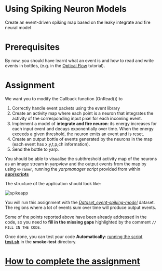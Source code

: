 Using Spiking Neuron Models 
=============================

Create an event-driven spiking map based on the leaky integrate and fire neural model

# Prerequisites
By now, you should have learnt what an event is and how to read and write events in bottles, (e.g. in the  [Optical Flow](https://github.com/vvv-school/tutorial_event-driven-flow) tutorial).

# Assignment
We want you to modify the Callback function (OnRead()) to 

1. Correctly handle event packets using the event library
1. Create an activity map where each point is a neuron that integrates the activity of the corresponding input pixel for each incoming event. 
1. Implement a model of **integrate and fire neuron**: its energy increases for each input event and decays exponentially over time. When the energy exceeds a given threshold, the neuron emits an event and is reset.
1. Create an output bottle of events generated by the neurons in the map (each event has x,y,t,p,ch information).
1. Send the bottle to yarp.

You should be able to visualise the subthreshold activity map of the neurons as an image stream in yarpview and the output events from the map by using `vFramer`, running the _yarpmanager script_ provided from within [**app/scripts**](./app/scripts/)

The structure of the application should look like:

![spikeapp](./misc/assignmet1.png)

You will run this assignment with the [_Dataset_event-spiking-model_]() dataset. The regions where a lot of events sum over time will produce output events.

Some of the points reported above have been already addressed in the code, so you need to **fill in the missing gaps** highlighted by the comment `// FILL IN THE CODE`.

Once done, you can test your code **Automatically**: [running the script **test.sh**](https://github.com/vvv-school/vvv-school.github.io/blob/master/instructions/how-to-run-smoke-tests.md) in the **smoke-test** directory. 

# [How to complete the assignment](https://github.com/vvv-school/vvv-school.github.io/blob/master/instructions/how-to-complete-assignments.md)
